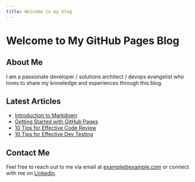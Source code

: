 ```yaml
---
title: Welcome to my blog
---
```


# Welcome to My GitHub Pages Blog

## About Me

I am a passionate developer / solutions architect / devops evangelist who loves to share my knowledge and experiences through this blog.

## Latest Articles

- [Introduction to Markdown](articles/introduction-to-markdown.md)
- [Getting Started with GitHub Pages](articles/getting-started-with-github-pages.md)
- [10 Tips for Effective Code Review](articles/10-tips-for-effective-code-review.md)
- [10 Tips for Effective Dev Testing](articles/10-tips-for-effective-dev-testing.md)

## Contact Me

Feel free to reach out to me via email at [example@example.com](mailto:example@example.com) or connect with me on [LinkedIn](https://www.linkedin.com/in/example).
